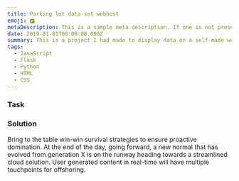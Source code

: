 ```yaml
---
title: Parking lot data-set webhost
emoji: 🅿
metaDescription: This is a sample meta description. If one is not present in your page/project's front matter, the default metadata.description will be used instead.
date: 2019-01-01T00:00:00.000Z
summary: This is a project I had made to display data on a self-made web-host using Flask in the form of a proof-of concept program simulating the layout of a parking lot.
tags:
  - JavaScript
  - Flask
  - Python
  - HTML
  - CSS
---
```


### Task



### Solution

Bring to the table win-win survival strategies to ensure proactive domination. At the end of the day, going forward, a new normal that has evolved from generation X is on the runway heading towards a streamlined cloud solution. User generated content in real-time will have multiple touchpoints for offshoring.
